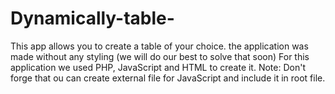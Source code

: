 # Dynamically-table-
This app allows you to create a table of your choice. the application was made without any styling (we will do our best to solve that soon)
For this application we used PHP, JavaScript and HTML to create it. 
Note: Don't forge that ou can create external file for JavaScript and include it in root file.
